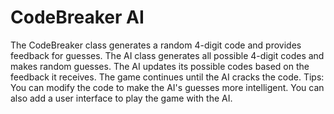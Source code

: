 # CodeBreaker AI

The CodeBreaker class generates a random 4-digit code and provides feedback for guesses.
The AI class generates all possible 4-digit codes and makes random guesses.
The AI updates its possible codes based on the feedback it receives.
The game continues until the AI cracks the code.
Tips:
You can modify the code to make the AI's guesses more intelligent.
You can also add a user interface to play the game with the AI.
